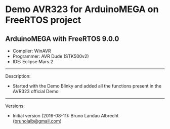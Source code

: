 Demo AVR323 for ArduinoMEGA on FreeRTOS project
=============
ArduinoMEGA with FreeRTOS 9.0.0
-------------------------------
 * Compiler: WinAVR
 * Programmer: AVR Dude (STK500v2)
 * IDE: Eclipse Mars.2
 
---

Description:

 * Started with the Demo Blinky and added all the functions present in the AVR323 official Demo
 
---

Versions:

 * Initial version (2016-08-11): Bruno Landau Albrecht (brunolalb@gmail.com)

